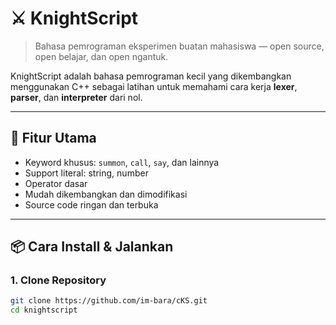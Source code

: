 # ⚔️ KnightScript

> Bahasa pemrograman eksperimen buatan mahasiswa — open source, open belajar, dan open ngantuk.

KnightScript adalah bahasa pemrograman kecil yang dikembangkan menggunakan C++ sebagai latihan untuk memahami cara kerja **lexer**, **parser**, dan **interpreter** dari nol.

---

## 🚀 Fitur Utama

- Keyword khusus: `summon`, `call`, `say`, dan lainnya
- Support literal: string, number
- Operator dasar
- Mudah dikembangkan dan dimodifikasi
- Source code ringan dan terbuka

---

## 📦 Cara Install & Jalankan

### 1. Clone Repository
```bash
git clone https://github.com/im-bara/cKS.git
cd knightscript


